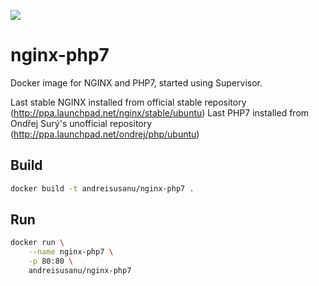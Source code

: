 [![](https://badge.imagelayers.io/andreisusanu/nginx-php7:latest.svg)](https://imagelayers.io/?images=andreisusanu/nginx-php7:latest)

nginx-php7
=============

Docker image for NGINX and PHP7, started using Supervisor.

Last stable NGINX installed from official stable repository (http://ppa.launchpad.net/nginx/stable/ubuntu)
Last PHP7 installed from Ondřej Surý's unofficial repository (http://ppa.launchpad.net/ondrej/php/ubuntu)


Build
-----

```bash
docker build -t andreisusanu/nginx-php7 .
```


Run
-----
```bash
docker run \
    --name nginx-php7 \
    -p 80:80 \
    andreisusanu/nginx-php7
```